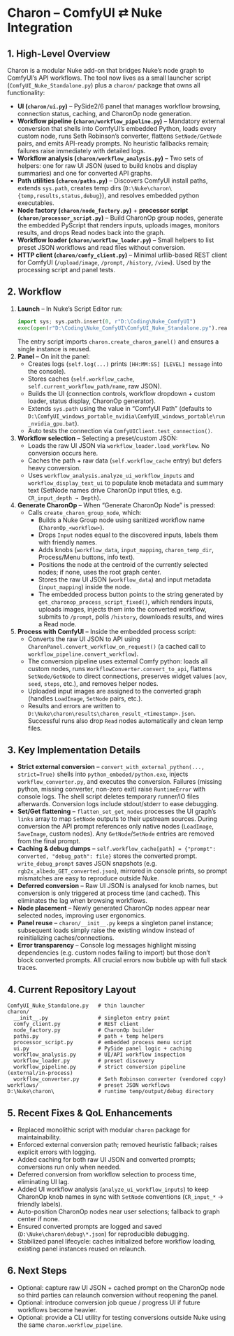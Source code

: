 # Charon – ComfyUI ⇄ Nuke Integration

## 1. High-Level Overview
Charon is a modular Nuke add-on that bridges Nuke’s node graph to ComfyUI’s API workflows. The tool now lives as a small launcher script (`ComfyUI_Nuke_Standalone.py`) plus a `charon/` package that owns all functionality:

- **UI (`charon/ui.py`)** – PySide2/6 panel that manages workflow browsing, connection status, caching, and CharonOp node generation.
- **Workflow pipeline (`charon/workflow_pipeline.py`)** – Mandatory external conversion that shells into ComfyUI’s embedded Python, loads every custom node, runs Seth Robinson’s converter, flattens `SetNode/GetNode` pairs, and emits API-ready prompts. No heuristic fallbacks remain; failures raise immediately with detailed logs.
- **Workflow analysis (`charon/workflow_analysis.py`)** – Two sets of helpers: one for raw UI JSON (used to build knobs and display summaries) and one for converted API graphs.
- **Path utilities (`charon/paths.py`)** – Discovers ComfyUI install paths, extends `sys.path`, creates temp dirs (`D:\Nuke\charon\{temp,results,status,debug}`), and resolves embedded python executables.
- **Node factory (`charon/node_factory.py`)** + **processor script (`charon/processor_script.py`)** – Build CharonOp group nodes, generate the embedded PyScript that renders inputs, uploads images, monitors results, and drops Read nodes back into the graph.
- **Workflow loader (`charon/workflow_loader.py`)** – Small helpers to list preset JSON workflows and read files without conversion.
- **HTTP client (`charon/comfy_client.py`)** – Minimal urllib-based REST client for ComfyUI (`/upload/image`, `/prompt`, `/history`, `/view`). Used by the processing script and panel tests.

## 2. Workflow
1. **Launch** – In Nuke’s Script Editor run:
   ```python
   import sys; sys.path.insert(0, r"D:\Coding\Nuke_ComfyUI")
   exec(open(r"D:\Coding\Nuke_ComfyUI\ComfyUI_Nuke_Standalone.py").read(), globals())
   ```
   The entry script imports `charon.create_charon_panel()` and ensures a single instance is reused.
2. **Panel** – On init the panel:
   - Creates logs (`self.log(...)` prints `[HH:MM:SS] [LEVEL] message` into the console).
   - Stores caches (`self.workflow_cache`, `self.current_workflow_path/name`, raw JSON).
   - Builds the UI (connection controls, workflow dropdown + custom loader, status display, CharonOp generator).
   - Extends `sys.path` using the value in “ComfyUI Path” (defaults to `D:\ComfyUI_windows_portable_nvidia\ComfyUI_windows_portable\run_nvidia_gpu.bat`).
   - Auto tests the connection via `ComfyUIClient.test_connection()`.
3. **Workflow selection** – Selecting a preset/custom JSON:
   - Loads the raw UI JSON via `workflow_loader.load_workflow`. No conversion occurs here.
   - Caches the path + raw data (`self.workflow_cache` entry) but defers heavy conversion.
   - Uses `workflow_analysis.analyze_ui_workflow_inputs` and `workflow_display_text_ui` to populate knob metadata and summary text (SetNode names drive CharonOp input titles, e.g. `CR_input_depth → Depth`).
4. **Generate CharonOp** – When “Generate CharonOp Node” is pressed:
   - Calls `create_charon_group_node`, which:
     * Builds a Nuke Group node using sanitized workflow name (`CharonOp_<workflow>`).
     * Drops `Input` nodes equal to the discovered inputs, labels them with friendly names.
     * Adds knobs (`workflow_data`, `input_mapping`, `charon_temp_dir`, Process/Menu buttons, info text).
     * Positions the node at the centroid of the currently selected nodes; if none, uses the root graph center.
     * Stores the raw UI JSON (`workflow_data`) and input metadata (`input_mapping`) inside the node.
     * The embedded process button points to the string generated by `get_charonop_process_script_fixed()`, which renders inputs, uploads images, injects them into the converted workflow, submits to `/prompt`, polls `/history`, downloads results, and wires a Read node.
5. **Process with ComfyUI** – Inside the embedded process script:
   - Converts the raw UI JSON to API using `CharonPanel.convert_workflow_on_request()` (a cached call to `workflow_pipeline.convert_workflow`).
   - The conversion pipeline uses external Comfy python: loads all custom nodes, runs `WorkflowConverter.convert_to_api`, flattens `SetNode/GetNode` to direct connections, preserves widget values (`aov`, `seed`, `steps`, etc.), and removes helper nodes.
   - Uploaded input images are assigned to the converted graph (handles `LoadImage`, `SetNode` pairs, etc.).
   - Results and errors are written to `D:\Nuke\charon\results\charon_result_<timestamp>.json`. Successful runs also drop `Read` nodes automatically and clean temp files.

## 3. Key Implementation Details
- **Strict external conversion** – `convert_with_external_python(..., strict=True)` shells into `python_embeded/python.exe`, injects `workflow_converter.py`, and executes the conversion. Failures (missing python, missing converter, non-zero exit) raise `RuntimeError` with console logs. The shell script deletes temporary runner/IO files afterwards. Conversion logs include stdout/stderr to ease debugging.
- **Set/Get flattening** – `flatten_set_get_nodes` processes the UI graph’s `links` array to map `SetNode` outputs to their upstream sources. During conversion the API prompt references only native nodes (`LoadImage`, `SaveImage`, custom nodes). Any `GetNode`/`SetNode` entries are removed from the final prompt.
- **Caching & debug dumps** – `self.workflow_cache[path] = {"prompt": converted, "debug_path": file}` stores the converted prompt. `write_debug_prompt` saves JSON snapshots (e.g. `rgb2x_albedo_GET_converted.json`), mirrored in console prints, so prompt mismatches are easy to reproduce outside Nuke.
- **Deferred conversion** – Raw UI JSON is analysed for knob names, but conversion is only triggered at process time (and cached). This eliminates the lag when browsing workflows.
- **Node placement** – Newly generated CharonOp nodes appear near selected nodes, improving user ergonomics.
- **Panel reuse** – `charon/__init__.py` keeps a singleton panel instance; subsequent loads simply raise the existing window instead of reinitializing caches/connections.
- **Error transparency** – Console log messages highlight missing dependencies (e.g. custom nodes failing to import) but those don’t block converted prompts. All crucial errors now bubble up with full stack traces.

## 4. Current Repository Layout
```
ComfyUI_Nuke_Standalone.py   # thin launcher
charon/
  __init__.py                # singleton entry point
  comfy_client.py            # REST client
  node_factory.py            # CharonOp builder
  paths.py                   # path + temp helpers
  processor_script.py        # embedded process menu script
  ui.py                      # PySide panel logic + caching
  workflow_analysis.py       # UI/API workflow inspection
  workflow_loader.py         # preset discovery
  workflow_pipeline.py       # strict conversion pipeline (external/in-process)
  workflow_converter.py      # Seth Robinson converter (vendored copy)
workflows/                   # preset JSON workflows
D:\Nuke\charon\              # runtime temp/output/debug directory
```

## 5. Recent Fixes & QoL Enhancements
- Replaced monolithic script with modular `charon` package for maintainability.
- Enforced external conversion path; removed heuristic fallback; raises explicit errors with logging.
- Added caching for both raw UI JSON and converted prompts; conversions run only when needed.
- Deferred conversion from workflow selection to process time, eliminating UI lag.
- Added UI workflow analysis (`analyze_ui_workflow_inputs`) to keep CharonOp knob names in sync with `SetNode` conventions (`CR_input_*` → friendly labels).
- Auto-position CharonOp nodes near user selections; fallback to graph center if none.
- Ensured converted prompts are logged and saved (`D:\Nuke\charon\debug\*.json`) for reproducible debugging.
- Stabilized panel lifecycle: caches initialized before workflow loading, existing panel instances reused on relaunch.

## 6. Next Steps
- Optional: capture raw UI JSON + cached prompt on the CharonOp node so third parties can relaunch conversion without reopening the panel.
- Optional: introduce conversion job queue / progress UI if future workflows become heavier.
- Optional: provide a CLI utility for testing conversions outside Nuke using the same `charon.workflow_pipeline`.
